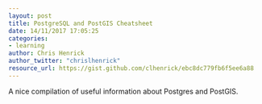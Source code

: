 ```yaml
---
layout: post
title: PostgreSQL and PostGIS Cheatsheet
date: 14/11/2017 17:05:25
categories:
- learning
author: Chris Henrick
author_twitter: "chrislhenrick"
resource_url: https://gist.github.com/clhenrick/ebc8dc779fb6f5ee6a88
---
```


A nice compilation of useful information about Postgres and PostGIS.